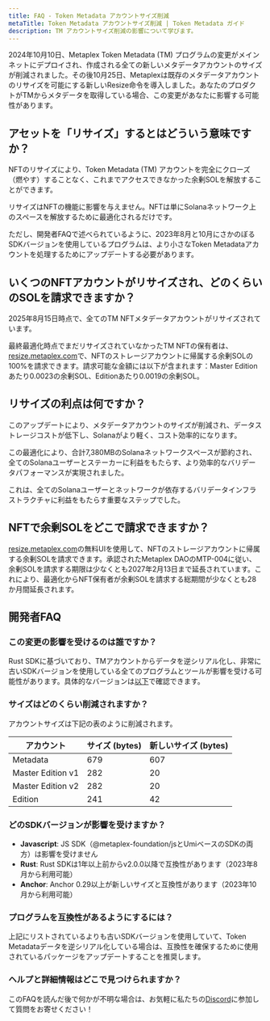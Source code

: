 ```yaml
---
title: FAQ - Token Metadata アカウントサイズ削減
metaTitle: Token Metadata アカウントサイズ削減 | Token Metadata ガイド
description: TM アカウントサイズ削減の影響について学びます。
---
```


2024年10月10日、Metaplex Token Metadata (TM) プログラムの変更がメインネットにデプロイされ、作成される全ての新しいメタデータアカウントのサイズが削減されました。その後10月25日、Metaplexは既存のメタデータアカウントのリサイズを可能にする新しいResize命令を導入しました。あなたのプロダクトがTMからメタデータを取得している場合、この変更があなたに影響する可能性があります。

## アセットを「リサイズ」するとはどういう意味ですか？

NFTのリサイズにより、Token Metadata (TM) アカウントを完全にクローズ（燃やす）することなく、これまでアクセスできなかった余剰SOLを解放することができます。

リサイズはNFTの機能に影響を与えません。NFTは単にSolanaネットワーク上のスペースを解放するために最適化されるだけです。

ただし、開発者FAQで述べられているように、2023年8月と10月にさかのぼるSDKバージョンを使用しているプログラムは、より小さなToken Metadataアカウントを処理するためにアップデートする必要があります。

## いくつのNFTアカウントがリサイズされ、どのくらいのSOLを請求できますか？

2025年8月15日時点で、全てのTM NFTメタデータアカウントがリサイズされています。

最終最適化時点でまだリサイズされていなかったTM NFTの保有者は、[resize.metaplex.com](https://resize.metaplex.com)で、NFTのストレージアカウントに帰属する余剰SOLの100%を請求できます。請求可能な金額には以下が含まれます：Master Editionあたり0.0023の余剰SOL、Editionあたり0.0019の余剰SOL。

## リサイズの利点は何ですか？

このアップデートにより、メタデータアカウントのサイズが削減され、データストレージコストが低下し、Solanaがより軽く、コスト効率的になります。

この最適化により、合計7,380MBのSolanaネットワークスペースが節約され、全てのSolanaユーザーとステーカーに利益をもたらす、より効率的なバリデータパフォーマンスが実現されました。

これは、全てのSolanaユーザーとネットワークが依存するバリデータインフラストラクチャに利益をもたらす重要なステップでした。

## NFTで余剰SOLをどこで請求できますか？

[resize.metaplex.com](https://resize.metaplex.com)の無料UIを使用して、NFTのストレージアカウントに帰属する余剰SOLを請求できます。承認されたMetaplex DAOのMTP-004に従い、余剰SOLを請求する期限は少なくとも2027年2月13日まで延長されています。これにより、最適化からNFT保有者が余剰SOLを請求する総期間が少なくとも28か月間延長されます。

## 開発者FAQ

### この変更の影響を受けるのは誰ですか？

Rust SDKに基づいており、TMアカウントからデータを逆シリアル化し、非常に古いSDKバージョンを使用している全てのプログラムとツールが影響を受ける可能性があります。具体的なバージョンは[以下](#which-sdk-versions-are-affected)で確認できます。

### サイズはどのくらい削減されますか？

アカウントサイズは下記の表のように削減されます。

| アカウント        | サイズ (bytes) | 新しいサイズ (bytes) |
| ----------------- | -------------- | -------------------- |
| Metadata          | 679            | 607                  |
| Master Edition v1 | 282            | 20                   |
| Master Edition v2 | 282            | 20                   |
| Edition           | 241            | 42                   |

### どのSDKバージョンが影響を受けますか？

* **Javascript**: JS SDK（@metaplex-foundation/jsとUmiベースのSDKの両方）は影響を受けません
* **Rust**: Rust SDKは1年以上前からv2.0.0以降で互換性があります（2023年8月から利用可能）
* **Anchor**: Anchor 0.29以上が新しいサイズと互換性があります（2023年10月から利用可能）

### プログラムを互換性があるようにするには？

上記にリストされているよりも古いSDKバージョンを使用していて、Token Metadataデータを逆シリアル化している場合は、互換性を確保するために使用されているパッケージをアップデートすることを推奨します。

### ヘルプと詳細情報はどこで見つけられますか？

このFAQを読んだ後で何かが不明な場合は、お気軽に私たちの[Discord](https://discord.gg/metaplex)に参加して質問をお寄せください！